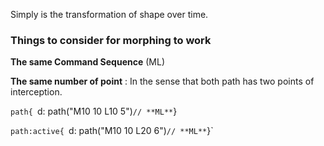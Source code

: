 Simply is the transformation of shape over time.
### Things to consider for morphing to work

**The same Command Sequence** (ML)

**The same number of point** : In the sense that both path has two points of interception.

`path{
`d: path("M10 10 L10 5")` // **ML**
`}

`path:active{
`d: path("M10 10 L20 6")` // **ML**
`}`



